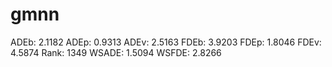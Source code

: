 # gmnn

ADEb: 2.1182
ADEp: 0.9313
ADEv: 2.5163
FDEb: 3.9203
FDEp: 1.8046
FDEv: 4.5874
Rank: 1349
WSADE: 1.5094
WSFDE: 2.8266